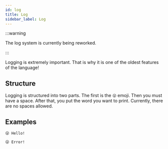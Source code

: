 ```yaml
---
id: log
title: Log
sidebar_label: Log
---
```


:::warning

The log system is currently being reworked.

:::


Logging is extremely important.  That is why it is one of the oldest features of the language!

## Structure

Logging is structured into two parts.  The first is the `😜` emoji.  Then you must have a space.  After that, you put the word you want to print.  Currently, there are no spaces allowed.

## Examples

```
😜 Hello!
```

```
😜 Error!
```
